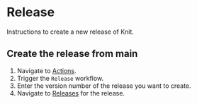 # Release

Instructions to create a new release of Knit.

## Create the release from main

1. Navigate to [Actions](https://github.com/cashapp/knit/actions).
1. Trigger the `Release` workflow.
1. Enter the version number of the release you want to create.
1. Navigate to [Releases](https://github.com/cashapp/knit/releases) for the release.
